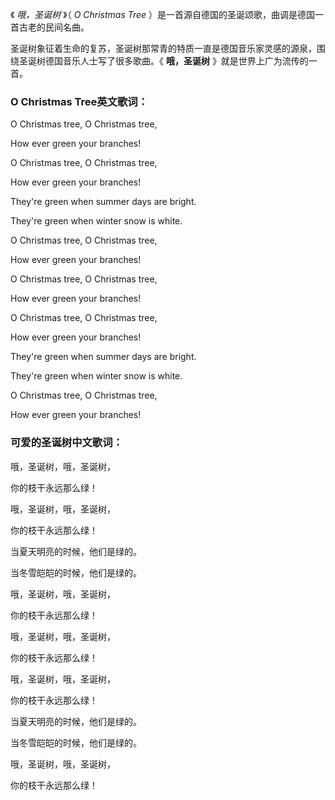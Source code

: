 

《 _哦，圣诞树_ 》（ _O Christmas Tree_ ）是一首源自德国的圣诞颂歌，曲调是德国一首古老的民间名曲。

圣诞树象征着生命的复苏，圣诞树那常青的特质一直是德国音乐家灵感的源泉，围绕圣诞树德国音乐人士写了很多歌曲。《 **哦，圣诞树**
》就是世界上广为流传的一首。

### O Christmas Tree英文歌词：

O Christmas tree, O Christmas tree,

How ever green your branches!

O Christmas tree, O Christmas tree,

How ever green your branches!

They're green when summer days are bright.

They're green when winter snow is white.

O Christmas tree, O Christmas tree,

How ever green your branches!

O Christmas tree, O Christmas tree,

How ever green your branches!

O Christmas tree, O Christmas tree,

How ever green your branches!

They're green when summer days are bright.

They're green when winter snow is white.

O Christmas tree, O Christmas tree,

How ever green your branches!

### 可爱的圣诞树中文歌词：

哦，圣诞树，哦，圣诞树，

你的枝干永远那么绿！

哦，圣诞树，哦，圣诞树，

你的枝干永远那么绿！

当夏天明亮的时候，他们是绿的。

当冬雪皑皑的时候，他们是绿的。

哦，圣诞树，哦，圣诞树，

你的枝干永远那么绿！

哦，圣诞树，哦，圣诞树，

你的枝干永远那么绿！

哦，圣诞树，哦，圣诞树，

你的枝干永远那么绿！

当夏天明亮的时候，他们是绿的。

当冬雪皑皑的时候，他们是绿的。

哦，圣诞树，哦，圣诞树，

你的枝干永远那么绿！

